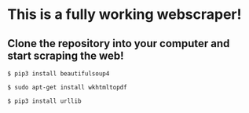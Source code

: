# This is a fully working webscraper!
## Clone the repository into your computer and start scraping the web!


``` shell
$ pip3 install beautifulsoup4
```
``` shell
$ sudo apt-get install wkhtmltopdf
```
``` shell
$ pip3 install urllib
```

